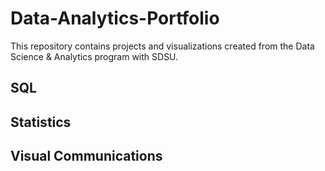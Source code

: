 # Data-Analytics-Portfolio
This repository contains projects and visualizations created from the Data Science & Analytics program with SDSU.
## SQL
## Statistics
## Visual Communications
